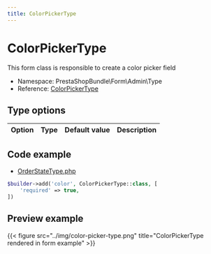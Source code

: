 ```yaml
---
title: ColorPickerType
---
```


# ColorPickerType

This form class is responsible to create a color picker field

- Namespace: PrestaShopBundle\Form\Admin\Type
- Reference: [ColorPickerType](https://github.com/PrestaShop/PrestaShop/blob/8.0.x/src/PrestaShopBundle/Form/Admin/Type/ColorPickerType.php)

## Type options

| Option       | Type   | Default value                     | Description                                                                               |
| :----------- | :----- | :-------------------------------- | :---------------------------------------------------------------------------------------- |

## Code example

- [OrderStateType.php](https://github.com/PrestaShop/PrestaShop/blob/8.0.x/src/PrestaShopBundle/Form/Admin/Configure/ShopParameters/OrderStates/OrderStateType.php#L132-L134)

```php
$builder->add('color', ColorPickerType::class, [
    'required' => true,
])
```

## Preview example

{{< figure src="../img/color-picker-type.png" title="ColorPickerType rendered in form example" >}}
